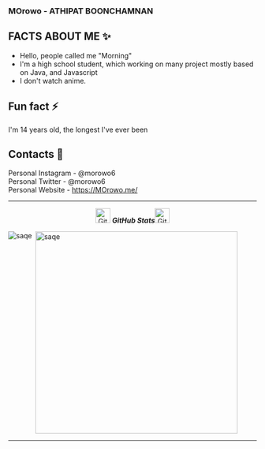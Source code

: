 ### MOrowo - ATHIPAT BOONCHAMNAN

## FACTS ABOUT ME ✨
- Hello, people called me "Morning"
- I'm a high school student, which working on many project mostly based on Java, and Javascript   
- I don't watch anime.

## Fun fact ⚡
I'm 14 years old, the longest I've ever been 

## Contacts 👀
Personal Instagram - @morowo6  
Personal Twitter - @morowo6  
Personal Website - https://MOrowo.me/

<hr>
  <p align="center">
 <img src="https://media.giphy.com/media/8UHRm5oY4k4FDxq5QG/giphy.gif" width="30px" alt="GitHub-Status"/>&nbsp;<i><b>GitHub Stats</b></i><img src="https://media.giphy.com/media/8UHRm5oY4k4FDxq5QG/giphy.gif" width="30px" alt="GitHub-Status"/></p>
<p><img align="left" src="https://github-readme-stats.vercel.app/api?username=morowo&show_icons=true&theme=synthwave" alt="saqe" /></p>

<p>&nbsp;<img align="center" src="https://github-readme-stats.vercel.app/api/top-langs/?username=morowo&theme=synthwave" alt="saqe" width="410" /></p>

<hr>
